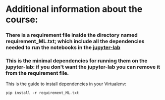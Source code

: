 # Additional information about the course:

### There is a requirement file inside the directory named requirement_ML.txt; which include all the dependencies needed to run the notebooks in the [jupyter-lab](https://github.com/jupyterlab/jupyterlab)

### **This is the minimal dependencies for running them on the jupyter-lab**: if you don't want the jupyter-lab  you can remove it from the requirement file.

This is the guide to install dependencies in your Virtualenv:
```shell
pip install -r requirement_ML.txt
```
